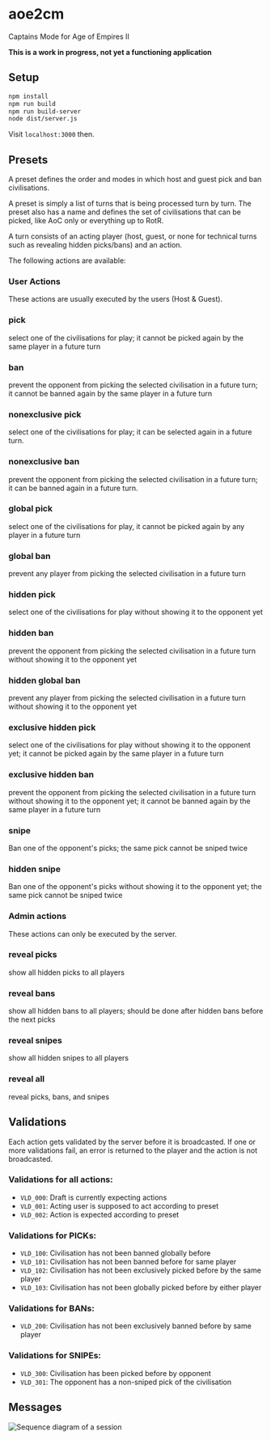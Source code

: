 # aoe2cm
Captains Mode for Age of Empires II

**This is a work in progress, not yet a functioning application**

## Setup

```bash
npm install
npm run build
npm run build-server
node dist/server.js
```

Visit `localhost:3000` then.

## Presets

A preset defines the order and modes in which host and guest pick and ban 
civilisations.

A preset is simply a list of turns that is being processed turn by turn.
The preset also has a name and defines the set of civilisations that can
be picked, like AoC only or everything up to RotR.

A turn consists of an acting player (host, guest, or none for technical 
turns such as revealing hidden picks/bans) and an action.

The following actions are available:

### User Actions

These actions are usually executed by the users (Host & Guest).

### pick
select one of the civilisations for play; it cannot
be picked again by the same player in a future turn

### ban
prevent the opponent from picking the selected 
civilisation in a future turn; it cannot be banned again by the same 
player in a future turn

### nonexclusive pick
select one of the civilisations for play; it can be selected again in 
a future turn.

### nonexclusive ban
prevent the opponent from picking the selected civilisation in 
a future turn; it can be banned again in a future turn.

### global pick
select one of the civilisations for play, it cannot be
picked again by any player in a future turn 

### global ban
prevent any player from picking the selected 
civilisation in a future turn

### hidden pick
select one of the civilisations for play without showing
it to the opponent yet

### hidden ban
prevent the opponent from picking the selected 
civilisation in a future turn without showing it to the opponent yet

### hidden global ban
prevent any player from picking the selected 
civilisation in a future turn without showing it to the opponent yet

### exclusive hidden pick
select one of the civilisations for play
without showing it to the opponent yet; it cannot be picked again by 
the same player in a future turn

### exclusive hidden ban
prevent the opponent from picking the selected 
civilisation in a future turn without showing it to the opponent yet;
it cannot be banned again by the same player in a future turn

### snipe
Ban one of the opponent's picks; the same pick cannot be sniped twice

### hidden snipe
Ban one of the opponent's picks without showing it to 
the opponent yet; the same pick cannot be sniped twice

### Admin actions

These actions can only be executed by the server.

### reveal picks
show all hidden picks to all players

### reveal bans
show all hidden bans to all players; should be done 
after hidden bans before the next picks

### reveal snipes
show all hidden snipes to all players

### reveal all
reveal picks, bans, and snipes

## Validations

Each action gets validated by the server before it is broadcasted.
If one or more validations fail, an error is returned to the player and the
action is not broadcasted.

### Validations for all actions:
- `VLD_000`: Draft is currently expecting actions 
- `VLD_001`: Acting user is supposed to act according to preset 
- `VLD_002`: Action is expected according to preset

### Validations for PICKs: 
- `VLD_100`: Civilisation has not been banned globally before
- `VLD_101`: Civilisation has not been banned before for same player
- `VLD_102`: Civilisation has not been exclusively picked before by the same player
- `VLD_103`: Civilisation has not been globally picked before by either player

### Validations for BANs:
- `VLD_200`: Civilisation has not been exclusively banned before by same player

### Validations for SNIPEs:
- `VLD_300`: Civilisation has been picked before by opponent
- `VLD_301`: The opponent has a non-sniped pick of the civilisation


## Messages

![Sequence diagram of a session](session.png)

